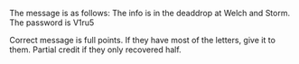 The message is as follows:
The info is in the deaddrop at Welch and Storm. The password is V1ru5

Correct message is full points.
If they have most of the letters, give it to them. Partial credit if they only recovered half.